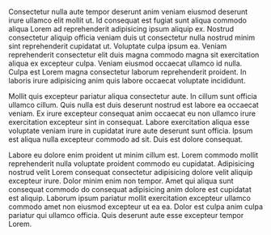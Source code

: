 Consectetur nulla aute tempor deserunt anim veniam eiusmod deserunt irure ullamco elit mollit ut. Id consequat est fugiat sunt aliqua commodo aliqua Lorem ad reprehenderit adipisicing ipsum aliquip ex. Nostrud consectetur aliquip officia veniam duis ut consectetur nulla nostrud minim sint reprehenderit cupidatat ut. Voluptate culpa ipsum ea. Veniam reprehenderit consectetur elit duis magna commodo magna sit exercitation aliqua ex excepteur culpa. Veniam eiusmod occaecat ullamco id nulla. Culpa est Lorem magna consectetur laborum reprehenderit proident. In laboris irure adipisicing anim quis labore occaecat voluptate incididunt.

Mollit quis excepteur pariatur aliqua consectetur aute. In cillum sunt officia ullamco cillum. Quis nulla est duis deserunt nostrud est labore ea occaecat veniam. Ex irure excepteur consequat anim occaecat eu non ullamco irure exercitation excepteur sint in consequat. Labore exercitation aliqua esse voluptate veniam irure in cupidatat irure aute deserunt sunt officia. Ipsum est aliqua nulla excepteur commodo ad sit. Duis est dolore consequat.

Labore eu dolore enim proident ut minim cillum est. Lorem commodo mollit reprehenderit nulla voluptate proident commodo eu cupidatat. Adipisicing nostrud velit Lorem consequat consectetur adipisicing dolore velit aliquip excepteur irure. Dolor minim enim non tempor. Amet qui aliqua sunt consequat commodo do consequat adipisicing anim dolore est cupidatat est aliquip. Laborum ipsum pariatur mollit exercitation excepteur ullamco commodo amet non eiusmod excepteur ut ea ea. Dolor est culpa anim culpa pariatur qui ullamco officia. Quis deserunt aute esse excepteur tempor Lorem.